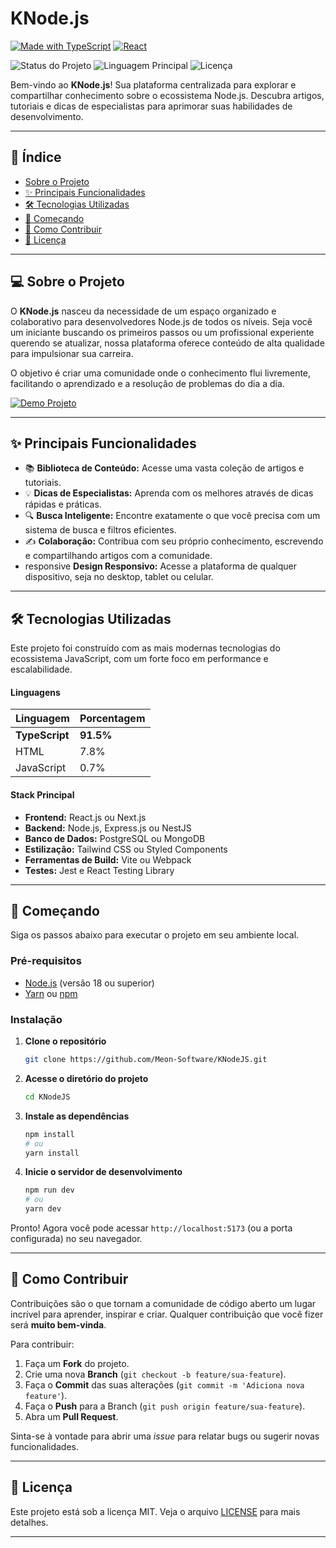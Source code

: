 
# KNode.js
[![Made with TypeScript](https://img.shields.io/badge/-Made_with_TypeScript-3178C6?style=for-the-badge&logo=typescript&logoColor=white)](https://www.typescriptlang.org/) [![React](https://custom-icon-badges.demolab.com/badge/-React-218AAB?style=for-the-badge&logo=react&logoColor=white)](https://reactjs.org/)

![Status do Projeto](https://img.shields.io/badge/status-em%20desenvolvimento-yellow.svg)
![Linguagem Principal](https://img.shields.io/badge/TypeScript-91.5%25-blue.svg)
![Licença](https://img.shields.io/badge/licença-MIT-green.svg)

Bem-vindo ao **KNode.js**! Sua plataforma centralizada para explorar e compartilhar conhecimento sobre o ecossistema Node.js. Descubra artigos, tutoriais e dicas de especialistas para aprimorar suas habilidades de desenvolvimento.

---

## 📖 Índice

- [Sobre o Projeto](#-sobre-o-projeto)
- [✨ Principais Funcionalidades](#-principais-funcionalidades)
- [🛠️ Tecnologias Utilizadas](#️-tecnologias-utilizadas)
- [🚀 Começando](#-começando)
- [🤝 Como Contribuir](#-como-contribuir)
- [📄 Licença](#-licença)

---

## 💻 Sobre o Projeto

O **KNode.js** nasceu da necessidade de um espaço organizado e colaborativo para desenvolvedores Node.js de todos os níveis. Seja você um iniciante buscando os primeiros passos ou um profissional experiente querendo se atualizar, nossa plataforma oferece conteúdo de alta qualidade para impulsionar sua carreira.

O objetivo é criar uma comunidade onde o conhecimento flui livremente, facilitando o aprendizado e a resolução de problemas do dia a dia.

[![Demo Projeto](https://github.com/user-attachments/assets/3a540fbd-4dae-4809-b303-d6c78460a1df)](https://github.com/user-attachments/assets/3a540fbd-4dae-4809-b303-d6c78460a1df)


---

## ✨ Principais Funcionalidades

-   📚 **Biblioteca de Conteúdo:** Acesse uma vasta coleção de artigos e tutoriais.
-   💡 **Dicas de Especialistas:** Aprenda com os melhores através de dicas rápidas e práticas.
-   🔍 **Busca Inteligente:** Encontre exatamente o que você precisa com um sistema de busca e filtros eficientes.
-   ✍️ **Colaboração:** Contribua com seu próprio conhecimento, escrevendo e compartilhando artigos com a comunidade.
-    responsive **Design Responsivo:** Acesse a plataforma de qualquer dispositivo, seja no desktop, tablet ou celular.

---

## 🛠️ Tecnologias Utilizadas

Este projeto foi construído com as mais modernas tecnologias do ecossistema JavaScript, com um forte foco em performance e escalabilidade.

#### Linguagens

| Linguagem    | Porcentagem |
|--------------|-------------|
| **TypeScript** | **91.5%**   |
| HTML         | 7.8%        |
| JavaScript   | 0.7%        |

#### Stack Principal

-   **Frontend:** React.js ou Next.js
-   **Backend:** Node.js, Express.js ou NestJS
-   **Banco de Dados:** PostgreSQL ou MongoDB
-   **Estilização:** Tailwind CSS ou Styled Components
-   **Ferramentas de Build:** Vite ou Webpack
-   **Testes:** Jest e React Testing Library

---

## 🚀 Começando

Siga os passos abaixo para executar o projeto em seu ambiente local.

### Pré-requisitos

-   [Node.js](https://nodejs.org/en/) (versão 18 ou superior)
-   [Yarn](https://yarnpkg.com/) ou [npm](https://www.npmjs.com/)

### Instalação

1.  **Clone o repositório**
    ```sh
    git clone https://github.com/Meon-Software/KNodeJS.git
    ```

2.  **Acesse o diretório do projeto**
    ```sh
    cd KNodeJS
    ```

3.  **Instale as dependências**
    ```sh
    npm install
    # ou
    yarn install
    ```

4.  **Inicie o servidor de desenvolvimento**
    ```sh
    npm run dev
    # ou
    yarn dev
    ```

Pronto! Agora você pode acessar `http://localhost:5173` (ou a porta configurada) no seu navegador.

---

## 🤝 Como Contribuir

Contribuições são o que tornam a comunidade de código aberto um lugar incrível para aprender, inspirar e criar. Qualquer contribuição que você fizer será **muito bem-vinda**.

Para contribuir:

1.  Faça um **Fork** do projeto.
2.  Crie uma nova **Branch** (`git checkout -b feature/sua-feature`).
3.  Faça o **Commit** das suas alterações (`git commit -m 'Adiciona nova feature'`).
4.  Faça o **Push** para a Branch (`git push origin feature/sua-feature`).
5.  Abra um **Pull Request**.

Sinta-se à vontade para abrir uma *issue* para relatar bugs ou sugerir novas funcionalidades.

---

## 📄 Licença

Este projeto está sob a licença MIT. Veja o arquivo [LICENSE](LICENSE) para mais detalhes.

---
